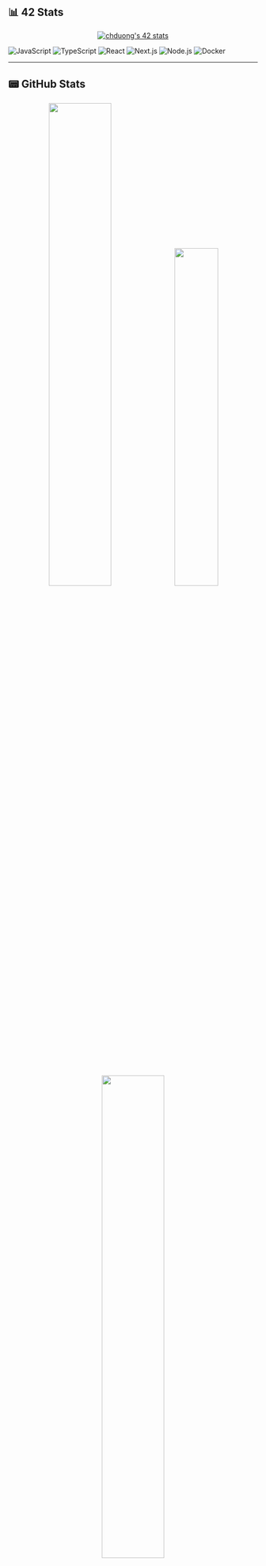 ## :bar_chart: 42 Stats
<p align="center"><a href="https://github.com/JaeSeoKim/badge42" ><img src="https://badge42.vercel.app/api/v2/cldxdz29000110fl11yicbsj4/stats?cursusId=21&coalitionId=45" alt="chduong's 42 stats" /></a></p>

![JavaScript](https://img.shields.io/badge/JavaScript-323330?style=for-the-badge&logo=javascript&logoColor=F7DF1E) ![TypeScript](https://img.shields.io/badge/TypeScript-007ACC?style=for-the-badge&logo=typescript&logoColor=white) ![React](https://img.shields.io/badge/React-20232A?style=for-the-badge&logo=react&logoColor=61DAFB) ![Next.js](https://img.shields.io/badge/next.js-000000?style=for-the-badge&logo=nextdotjs&logoColor=white) ![Node.js](https://img.shields.io/badge/Node.js-339933?style=for-the-badge&logo=nodedotjs&logoColor=white) ![Docker](https://img.shields.io/badge/Docker-2CA5E0?style=for-the-badge&logo=docker&logoColor=white)

---

## 📟 GitHub Stats  
<p align="center">
<img width="50%" src="https://github-readme-stats.vercel.app/api?username=kenny-dng&show_icons=true&theme=dark" />
<a href="https://github.com/anuraghazra/github-readme-stats"><img width="41.8%" src="https://github-readme-stats.vercel.app/api/top-langs/?username=kenny-dng&layout=compact&theme=dark" /></a>
</p>

<p align="center">
<a href="https://git.io/streak-stats"><img width="50%" src="http://github-readme-streak-stats.herokuapp.com?user=kenny-dng&theme=highcontrast&date_format=j%20M%5B%20Y%5D"></a>
</p>
